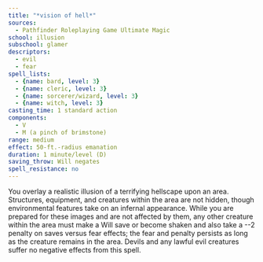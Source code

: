 ```yaml
---
title: "*vision of hell*"
sources:
  - Pathfinder Roleplaying Game Ultimate Magic
school: illusion
subschool: glamer
descriptors:
  - evil
  - fear
spell_lists:
  - {name: bard, level: 3}
  - {name: cleric, level: 3}
  - {name: sorcerer/wizard, level: 3}
  - {name: witch, level: 3}
casting_time: 1 standard action
components:
  - V
  - M (a pinch of brimstone)
range: medium
effect: 50-ft.-radius emanation
duration: 1 minute/level (D)
saving_throw: Will negates
spell_resistance: no
---
```


You overlay a realistic illusion of a terrifying hellscape upon an area. Structures, equipment, and creatures within the area are not hidden, though environmental features take on an infernal appearance. While you are prepared for these images and are not affected by them, any other creature within the area must make a Will save or become shaken and also take a --2 penalty on saves versus fear effects; the fear and penalty persists as long as the creature remains in the area. Devils and any lawful evil creatures suffer no negative effects from this spell.

